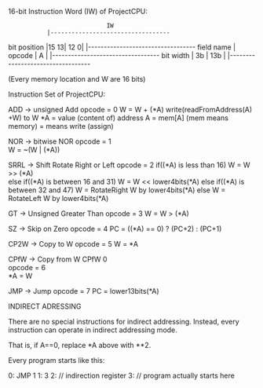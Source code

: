 

16-bit Instruction Word (IW) of ProjectCPU:

                                IW
               |----------------------------------
  bit position |15    13| 12                    0|
               |----------------------------------
    field name | opcode |           A            |
               |----------------------------------
     bit width |   3b   |          13b           |
               |----------------------------------
			   
(Every memory location and W are 16 bits)

Instruction Set of ProjectCPU:

ADD   -> unsigned Add
         opcode = 0
         W = W + (*A)
         write(readFromAddress(A) +W) to W
         *A = value (content of) address A = mem[A] (mem means memory)
         = means write (assign)

NOR   -> bitwise NOR
         opcode = 1                  
         W = ~(W | (*A))             

SRRL  -> Shift Rotate Right or Left
         opcode = 2
         if((*A) is less than 16) W = W >> (*A)   
		 else if((*A) is between 16 and 31) W = W << lower4bits(*A)
		 else if((*A) is between 32 and 47) W = RotateRight W by lower4bits(*A)
		 else W = RotateLeft W by lower4bits(*A)

GT    -> Unsigned Greater Than
         opcode = 3
         W = W > (*A)            

SZ    -> Skip on Zero
         opcode = 4
         PC = ((*A) == 0) ? (PC+2) : (PC+1)
		 
CP2W  -> Copy to W
         opcode = 5
         W = *A           

CPfW  -> Copy from W    CPfW 0         
         opcode = 6                     
         *A = W

JMP   -> Jump
         opcode = 7
         PC = lower13bits(*A)
		 
INDIRECT ADRESSING

There are no special instructions for indirect addressing. Instead, every instruction
can operate in indirect addressing mode.

That is, if A==0, replace *A above with **2.

Every program starts like this:

0: JMP 1
1: 3
2: // indirection register
3: // program actually starts here
